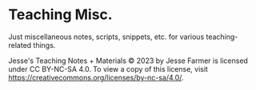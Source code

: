 # Teaching Misc.

Just miscellaneous notes, scripts, snippets, etc. for various teaching-related things.

Jesse's Teaching Notes + Materials © 2023 by Jesse Farmer is licensed under CC BY-NC-SA 4.0. To view a copy of this license, visit <https://creativecommons.org/licenses/by-nc-sa/4.0/>.
